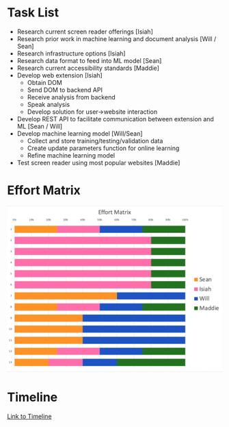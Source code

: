 # Task List

* Research current screen reader offerings [Isiah]
* Research prior work in machine learning and document analysis [Will / Sean]
* Research infrastructure options  [Isiah]
* Research data format to feed into ML model [Sean]
* Research current accessibility standards [Maddie]
* Develop web extension [Isiah]
    - Obtain DOM
    - Send DOM to backend API
    - Receive analysis from backend
    - Speak analysis
    - Develop solution for user->website interaction 
* Develop REST API to facilitate communication between extension and ML [Sean / Will]
* Develop machine learning model [Will/Sean]
    - Collect and store training/testing/validation data
    - Create update parameters function for online learning 
    - Refine machine learning model
* Test screen reader using most popular websites [Maddie]

# Effort Matrix
![Effort Matrix](effort_matrix.png)

# Timeline
[Link to Timeline](timeline.pdf)
